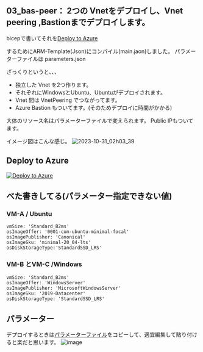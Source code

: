 ## 03_bas-peer： 2つの Vnetをデプロイし、Vnet peering ,Bastionまでデプロイします。
 
bicepで書いてそれを[Deploy to Azure](https://portal.azure.com/#create/Microsoft.Template/uri/) 


するためにARM-Template(Json)にコンパイル(main.jaon)しました。
パラメーターファイルは parameters.json

ざっくりというと、、、
+ 独立した Vnet を2つ作ります。
+ それぞれにWindowsとUbuntu、Ubuntuがデプロイされます。
+ Vnet 間は VnetPeering でつながってます。
+ Azure Bastion もついてます。(そのためデプロイに時間がかかる)


大体のリソース名はパラメーターファイルで変えられます。
Public IPもついてます。

イメージ図はこんな感じ。
![2023-10-31_02h03_39](https://github.com/aktsmm/Iac/assets/71251920/556a40bf-b06d-4b1e-be5c-75367269646f)


## Deploy to Azure
[![Deploy to Azure](https://aka.ms/deploytoazurebutton)](https://portal.azure.com/#create/Microsoft.Template/uri/) 



## べた書きしてる(パラメーター指定できない値)
### VM-A / Ubuntu
    vmSize: 'Standard_B2ms'
    osImageOffer: '0001-com-ubuntu-minimal-focal'
    osImagePublisher: 'Canonical'
    osImageSku: 'minimal-20_04-lts'
    osDiskStorageType:'StandardSSD_LRS'
### VM-B とVM-C /Windows
    vmSize: 'Standard_B2ms'
    osImageOffer: 'WindowsServer'
    osImagePublisher: 'MicrosoftWindowsServer'
    osImageSku: '2019-Datacenter'
    osDiskStorageType: 'StandardSSD_LRS'

## パラメーター
デプロイするときは[パラメーターファイル](https://github.com/aktsmm/Iac/blob/main/01_2Vnet-2VM/parameters.json)をコピーして、適宜編集して貼り付けると楽だと思います。
![image](https://github.com/aktsmm/Iac/assets/71251920/9b03ffce-273d-42ee-bb2d-f552eace5d36)
